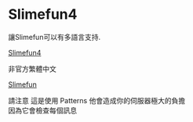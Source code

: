 # Slimefun4

讓Slimefun可以有多語言支持.

[Slimefun4](https://github.com/Slimefun/Slimefun4)

非官方繁體中文

[Slimefun](https://github.com/xMikux/Slimefun4)

請注意 這是使用 Patterns 他會造成你的伺服器極大的負擔<br>
因為它會檢查每個訊息